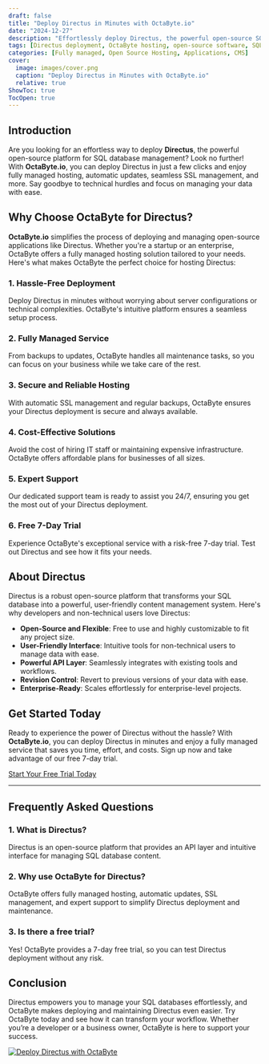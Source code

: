 ```yaml
---
draft: false
title: "Deploy Directus in Minutes with OctaByte.io"
date: "2024-12-27"
description: "Effortlessly deploy Directus, the powerful open-source SQL database management platform, with OctaByte.io. Enjoy fully managed hosting, automatic updates, and expert support. Try for free today!"
tags: [Directus deployment, OctaByte hosting, open-source software, SQL database management, managed hosting, Directus features, OctaByte free trial, deploy Directus, secure hosting, SSL management]
categories: [Fully managed, Open Source Hosting, Applications, CMS]
cover:
  image: images/cover.png
  caption: "Deploy Directus in Minutes with OctaByte.io"
  relative: true
ShowToc: true
TocOpen: true
---
```

## Introduction

Are you looking for an effortless way to deploy **Directus**, the powerful open-source platform for SQL database management? Look no further! With **OctaByte.io**, you can deploy Directus in just a few clicks and enjoy fully managed hosting, automatic updates, seamless SSL management, and more. Say goodbye to technical hurdles and focus on managing your data with ease.

## Why Choose OctaByte for Directus?

**OctaByte.io** simplifies the process of deploying and managing open-source applications like Directus. Whether you're a startup or an enterprise, OctaByte offers a fully managed hosting solution tailored to your needs. Here's what makes OctaByte the perfect choice for hosting Directus:

### 1. Hassle-Free Deployment
Deploy Directus in minutes without worrying about server configurations or technical complexities. OctaByte's intuitive platform ensures a seamless setup process.

### 2. Fully Managed Service
From backups to updates, OctaByte handles all maintenance tasks, so you can focus on your business while we take care of the rest.

### 3. Secure and Reliable Hosting
With automatic SSL management and regular backups, OctaByte ensures your Directus deployment is secure and always available.

### 4. Cost-Effective Solutions
Avoid the cost of hiring IT staff or maintaining expensive infrastructure. OctaByte offers affordable plans for businesses of all sizes.

### 5. Expert Support
Our dedicated support team is ready to assist you 24/7, ensuring you get the most out of your Directus deployment.

### 6. Free 7-Day Trial
Experience OctaByte's exceptional service with a risk-free 7-day trial. Test out Directus and see how it fits your needs.

## About Directus

Directus is a robust open-source platform that transforms your SQL database into a powerful, user-friendly content management system. Here's why developers and non-technical users love Directus:

- **Open-Source and Flexible**: Free to use and highly customizable to fit any project size.
- **User-Friendly Interface**: Intuitive tools for non-technical users to manage data with ease.
- **Powerful API Layer**: Seamlessly integrates with existing tools and workflows.
- **Revision Control**: Revert to previous versions of your data with ease.
- **Enterprise-Ready**: Scales effortlessly for enterprise-level projects.

## Get Started Today

Ready to experience the power of Directus without the hassle? With **OctaByte.io**, you can deploy Directus in minutes and enjoy a fully managed service that saves you time, effort, and costs. Sign up now and take advantage of our free 7-day trial.

[Start Your Free Trial Today](https://octabyte.io)

---

## Frequently Asked Questions

### 1. What is Directus?
Directus is an open-source platform that provides an API layer and intuitive interface for managing SQL database content.

### 2. Why use OctaByte for Directus?
OctaByte offers fully managed hosting, automatic updates, SSL management, and expert support to simplify Directus deployment and maintenance.

### 3. Is there a free trial?
Yes! OctaByte provides a 7-day free trial, so you can test Directus deployment without any risk.

## Conclusion

Directus empowers you to manage your SQL databases effortlessly, and OctaByte makes deploying and maintaining Directus even easier. Try OctaByte today and see how it can transform your workflow. Whether you’re a developer or a business owner, OctaByte is here to support your success.

[![Deploy Directus with OctaByte](/images/deploy-on-octabyte.png)](https://octabyte.io/fully-managed-open-source-services/applications/cms/directus)
